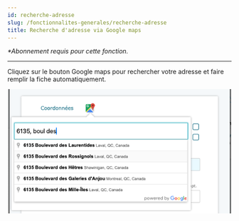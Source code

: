 ```yaml
---
id: recherche-adresse
slug: /fonctionnalites-generales/recherche-adresse
title: Recherche d'adresse via Google maps
---
```


_\*Abonnement requis pour cette fonction._

---

Cliquez sur le bouton Google maps pour rechercher votre adresse et faire remplir la fiche automatiquement.

![](../../static/img/Fonctionnalites_Google.png)
